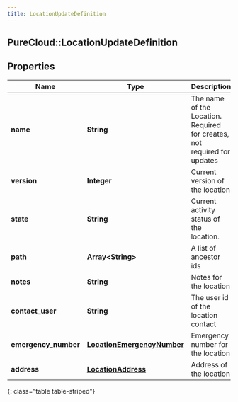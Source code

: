 ```yaml
---
title: LocationUpdateDefinition
---
```

## PureCloud::LocationUpdateDefinition

## Properties

|Name | Type | Description | Notes|
|------------ | ------------- | ------------- | -------------|
| **name** | **String** | The name of the Location. Required for creates, not required for updates | |
| **version** | **Integer** | Current version of the location | |
| **state** | **String** | Current activity status of the location. | [optional] |
| **path** | **Array&lt;String&gt;** | A list of ancestor ids | [optional] |
| **notes** | **String** | Notes for the location | [optional] |
| **contact_user** | **String** | The user id of the location contact | [optional] |
| **emergency_number** | [**LocationEmergencyNumber**](LocationEmergencyNumber.html) | Emergency number for the location | [optional] |
| **address** | [**LocationAddress**](LocationAddress.html) | Address of the location | [optional] |
{: class="table table-striped"}


